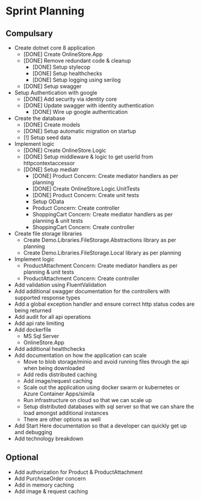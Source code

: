 # Sprint Planning
## Compulsary
* Create dotnet core 8 application
	* [DONE] Create OnlineStore.App
  * [DONE] Remove redundant code & cleanup
	* [DONE] Setup stylecop
	* [DONE] Setup healthchecks
	* [DONE] Setup logging using serilog
  * [DONE] Setup swagger
* Setup Authentication with google
  * [DONE] Add security via identity core
  * [DONE] Update swagger with identity authentication
	* [DONE] Wire up google authentication
* Create the database
    * [DONE] Create models
	* [DONE] Setup automatic migration on startup
	* [!] Setup seed data
* Implement logic
	* [DONE] Create OnlineStore.Logic
  * [DONE] Setup middleware & logic to get userId from httpcontextaccessor
  * [DONE] Setup mediatr
	* [DONE] Product Concern: Create mediator handlers as per planning
	* [DONE] Create OnlineStore.Logic.UnitTests
	* [DONE] Product Concern: Create unit tests
	* Setup OData
	* Product Concern: Create controller
	* ShoppingCart Concern: Create mediator handlers as per planning & unit tests
	* ShoppingCart Concern: Create controller
* Create file storage libraries
	* Create Demo.Libraries.FileStorage.Abstractions library as per planning
	* Create Demo.Libraries.FileStorage.Local library as per planning
* Implement logic
    * ProductAttachment Concern: Create mediator handlers as per planning & unit tests
	* ProductAttachment Concern: Create controller
* Add validation using FluentValidation
* Add additional swagger documentation for the controllers with supported response types
* Add a global exception handler and ensure correct http status codes are being returned
* Add audit for all api operations
* Add api rate limiting
* Add dockerfile
	* MS Sql Server
	* OnlineStore.App
* Add additional healthchecks
* Add documentation on how the application can scale
	* Move to blob storage/minio and avoid running files through the api when being downloaded
	* Add redis distributed caching
	* Add image/request caching
	* Scale out the application using docker swarm or kubernetes or Azure Container Apps/simila
	* Run infrastructure on cloud so that we can scale up
	* Setup distributed databases with sql server so that we can share the load amongst additional instances
	* There are other options as well
* Add Start Here documentation so that a developer can quickly get up and debugging
* Add technology breakdown

## Optional
* Add authorization for Product & ProductAttachment
* Add PurchaseOrder concern
* Add in memory caching
* Add image & request caching
